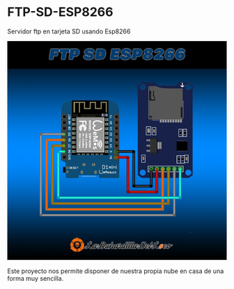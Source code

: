 # FTP-SD-ESP8266
Servidor ftp en tarjeta SD usando Esp8266

<img src="/conexiones.png" alt="ftp-sd-esp8266"/>

Este proyecto nos permite disponer de nuestra propia nube en casa de una forma muy sencilla.

